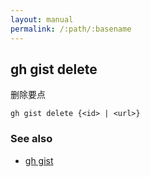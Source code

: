 ```yaml
---
layout: manual
permalink: /:path/:basename
---
```


## gh gist delete

删除要点

```
gh gist delete {<id> | <url>}
```

### See also

-   [gh gist](./gh_gist)
